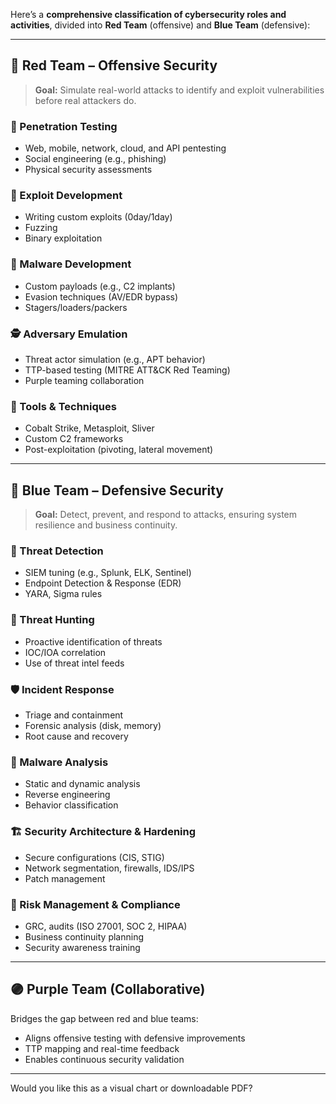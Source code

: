 Here’s a **comprehensive classification of cybersecurity roles and activities**, divided into **Red Team** (offensive) and **Blue Team** (defensive):

---

## 🔴 **Red Team – Offensive Security**

> **Goal:** Simulate real-world attacks to identify and exploit vulnerabilities before real attackers do.

### 🔐 Penetration Testing

* Web, mobile, network, cloud, and API pentesting
* Social engineering (e.g., phishing)
* Physical security assessments

### 💉 Exploit Development

* Writing custom exploits (0day/1day)
* Fuzzing
* Binary exploitation

### 👾 Malware Development

* Custom payloads (e.g., C2 implants)
* Evasion techniques (AV/EDR bypass)
* Stagers/loaders/packers

### 🕵️ Adversary Emulation

* Threat actor simulation (e.g., APT behavior)
* TTP-based testing (MITRE ATT\&CK Red Teaming)
* Purple teaming collaboration

### 🧰 Tools & Techniques

* Cobalt Strike, Metasploit, Sliver
* Custom C2 frameworks
* Post-exploitation (pivoting, lateral movement)

---

## 🔵 **Blue Team – Defensive Security**

> **Goal:** Detect, prevent, and respond to attacks, ensuring system resilience and business continuity.

### 🎯 Threat Detection

* SIEM tuning (e.g., Splunk, ELK, Sentinel)
* Endpoint Detection & Response (EDR)
* YARA, Sigma rules

### 🔎 Threat Hunting

* Proactive identification of threats
* IOC/IOA correlation
* Use of threat intel feeds

### 🛡️ Incident Response

* Triage and containment
* Forensic analysis (disk, memory)
* Root cause and recovery

### 🧬 Malware Analysis

* Static and dynamic analysis
* Reverse engineering
* Behavior classification

### 🏗️ Security Architecture & Hardening

* Secure configurations (CIS, STIG)
* Network segmentation, firewalls, IDS/IPS
* Patch management

### 🧮 Risk Management & Compliance

* GRC, audits (ISO 27001, SOC 2, HIPAA)
* Business continuity planning
* Security awareness training

---

## 🟣 **Purple Team (Collaborative)**

Bridges the gap between red and blue teams:

* Aligns offensive testing with defensive improvements
* TTP mapping and real-time feedback
* Enables continuous security validation

---

Would you like this as a visual chart or downloadable PDF?
